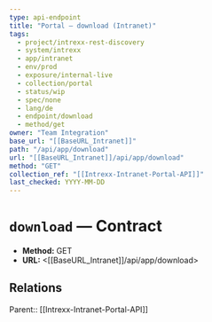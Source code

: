 ```yaml
---
type: api-endpoint
title: "Portal — download (Intranet)"
tags:
  - project/intrexx-rest-discovery
  - system/intrexx
  - app/intranet
  - env/prod
  - exposure/internal-live
  - collection/portal
  - status/wip
  - spec/none
  - lang/de
  - endpoint/download
  - method/get
owner: "Team Integration"
base_url: "[[BaseURL_Intranet]]"
path: "/api/app/download"
url: "[[BaseURL_Intranet]]/api/app/download"
method: "GET"
collection_ref: "[[Intrexx-Intranet-Portal-API]]"
last_checked: YYYY-MM-DD
---
```


# `download` — Contract
- **Method:** GET
- **URL:** <[[BaseURL_Intranet]]/api/app/download>

## Relations
Parent:: [[Intrexx-Intranet-Portal-API]]

